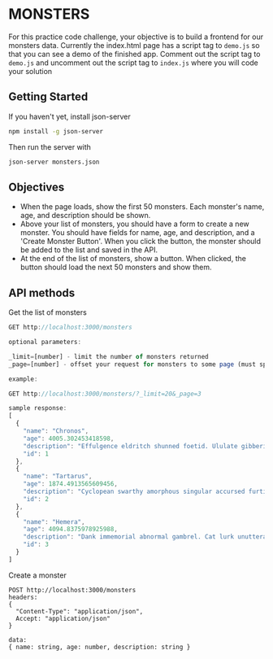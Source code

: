 # MONSTERS

For this practice code challenge, your objective is to build a frontend for our monsters data. Currently the index.html page has a script tag to ```demo.js``` so that you can see a demo of the finished app. Comment out the script tag to ```demo.js``` and uncomment out the script tag to ```index.js``` where you will code your solution

## Getting Started

If you haven't yet, install json-server
```bash
npm install -g json-server
```

Then run the server with
```bash
json-server monsters.json
```

## Objectives
- When the page loads, show the first 50 monsters. Each monster's name, age, and description should be shown.
- Above your list of monsters, you should have a form to create a new monster. You should have fields for name, age, and description, and a 'Create Monster Button'. When you click the button, the monster should be added to the list and saved in the API.
- At the end of the list of monsters, show a button. When clicked, the button should load the next 50 monsters and show them.


## API methods

Get the list of monsters
```js
GET http://localhost:3000/monsters

optional parameters:

_limit=[number] - limit the number of monsters returned
_page=[number] - offset your request for monsters to some page (must specify a limit)

example:

GET http://localhost:3000/monsters/?_limit=20&_page=3

sample response:
[
  {
    "name": "Chronos",
    "age": 4005.302453418598,
    "description": "Effulgence eldritch shunned foetid. Ululate gibbering tenebrous foetid iridescence daemoniac. Stench nameless gambrel. Amorphous furtive iridescence noisome. Foetid mortal nameless.",
    "id": 1
  },
  {
    "name": "Tartarus",
    "age": 1874.4913565609456,
    "description": "Cyclopean swarthy amorphous singular accursed furtive non-euclidean stygian. Swarthy gibbering charnel eldritch daemoniac gibbous. Cyclopean lurk hideous tentacles squamous immemorial tenebrous mortal. Madness tentacles furtive mortal foetid decadent. Foetid immemorial comprehension.",
    "id": 2
  },
  {
    "name": "Hemera",
    "age": 4094.8375978925988,
    "description": "Dank immemorial abnormal gambrel. Cat lurk unutterable. Abnormal tenebrous ululate. Nameless swarthy manuscript eldritch indescribable accursed antediluvian decadent.",
    "id": 3
  }
]
```

Create a monster

```
POST http://localhost:3000/monsters
headers: 
{
  "Content-Type": "application/json",
  Accept: "application/json"
}

data:
{ name: string, age: number, description: string }
```

